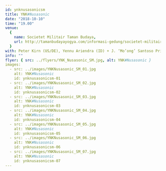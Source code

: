 ```yaml
---
id: ynknusasonicsm
title: YNK#Nusasonic
date: "2018-10-10"
time: "19.00"
venue:
  {
    name: Societet Militair Taman Budaya,
    url: http://tamanbudayayogya.com/informasi-gedung/societet-militair-taman-budaya-yogyakarta,
  }
with: Peter Kirn (US/DE), Yennu Ariendra (ID) + J. ‘Mo’ong’ Santoso Pribadi (ID), Jessica Ekomane (FR/DE) & Cheryl Ong (SG) + Kok Siew-Wai (MY) + Nadya Hatta (ID) + Riska Farasonalia (ID)
info: ""
flyer: { src: ../flyers/YNK_Nusasonic_SM.jpg, alt: YNK#Nusasonic }
images:
  - src: ../images/YNKNusasonic_SM_01.jpg
    alt: YNK#Nusasonic
    id: ynknusasonicsm-01
  - src: ../images/YNKNusasonic_SM_02.jpg
    alt: YNK#Nusasonic
    id: ynknusasonicsm-02
  - src: ../images/YNKNusasonic_SM_03.jpg
    alt: YNK#Nusasonic
    id: ynknusasonicsm-03
  - src: ../images/YNKNusasonic_SM_04.jpg
    alt: YNK#Nusasonic
    id: ynknusasonicsm-04
  - src: ../images/YNKNusasonic_SM_05.jpg
    alt: YNK#Nusasonic
    id: ynknusasonicsm-05
  - src: ../images/YNKNusasonic_SM_06.jpg
    alt: YNK#Nusasonic
    id: ynknusasonicsm-06
  - src: ../images/YNKNusasonic_SM_07.jpg
    alt: YNK#Nusasonic
    id: ynknusasonicsm-07
---
```

